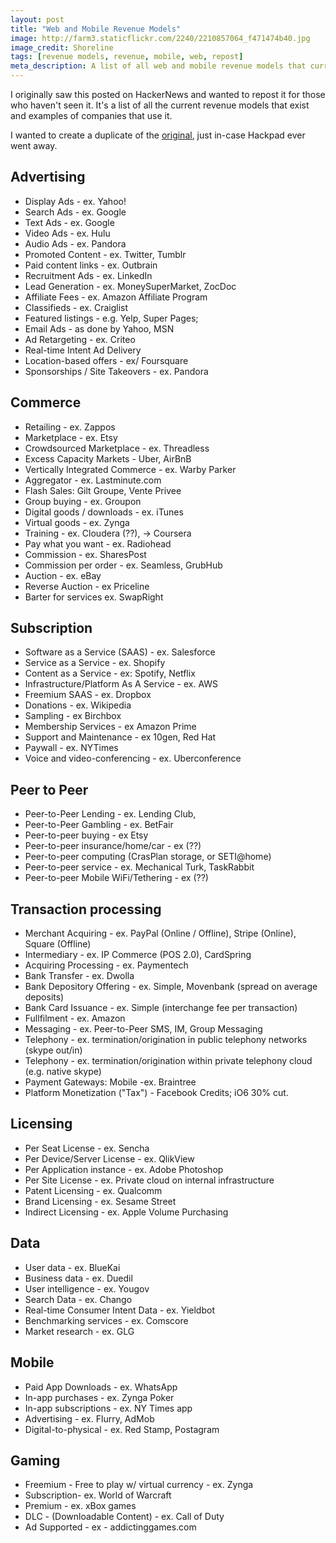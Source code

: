 ```yaml
---
layout: post
title: "Web and Mobile Revenue Models"
image: http://farm3.staticflickr.com/2240/2210857064_f471474b40.jpg
image_credit: Shoreline
tags: [revenue models, revenue, mobile, web, repost]
meta_description: A list of all web and mobile revenue models that currently exist.
---
```


I originally saw this posted on HackerNews and wanted to repost it for those who haven't seen it. It's a list of all the current revenue models that exist and examples of companies that use it. 

I wanted to create a duplicate of the [original][1], just in-case Hackpad ever went away.

## Advertising

* Display Ads - ex. Yahoo!
* Search Ads - ex. Google
* Text Ads - ex. Google
* Video Ads - ex. Hulu
* Audio Ads - ex. Pandora
* Promoted Content - ex. Twitter, Tumblr
* Paid content links - ex. Outbrain
* Recruitment Ads - ex. LinkedIn
* Lead Generation - ex. MoneySuperMarket, ZocDoc
* Affiliate Fees - ex. Amazon Affiliate Program
* Classifieds - ex. Craiglist
* Featured listings - e.g. Yelp, Super Pages;
* Email Ads - as done by Yahoo, MSN
* Ad Retargeting - ex. Criteo 
* Real-time Intent Ad Delivery
* Location-based offers - ex/ Foursquare
* Sponsorships / Site Takeovers -  ex. Pandora

## Commerce

* Retailing - ex. Zappos
* Marketplace - ex. Etsy
* Crowdsourced Marketplace - ex. Threadless
* Excess Capacity Markets - Uber, AirBnB
* Vertically Integrated Commerce - ex. Warby Parker
* Aggregator - ex. Lastminute.com
* Flash Sales:  Gilt Groupe, Vente Privee
* Group buying - ex. Groupon
* Digital goods / downloads - ex. iTunes
* Virtual goods - ex. Zynga
* Training - ex. Cloudera (??), -> Coursera
* Pay what you want - ex. Radiohead
* Commission - ex. SharesPost
* Commission per order - ex. Seamless, GrubHub
* Auction - ex. eBay
* Reverse Auction - ex Priceline
* Barter for services ex. SwapRight

## Subscription
* Software as a Service (SAAS) - ex. Salesforce
* Service as a Service - ex. Shopify
* Content as a Service - ex: Spotify, Netflix
* Infrastructure/Platform As A Service - ex. AWS
* Freemium SAAS - ex. Dropbox
* Donations - ex. Wikipedia
* Sampling - ex Birchbox
* Membership Services - ex Amazon Prime
* Support and Maintenance - ex 10gen, Red Hat
* Paywall - ex. NYTimes
* Voice and video-conferencing - ex. Uberconference

## Peer to Peer
* Peer-to-Peer Lending - ex. Lending Club,
* Peer-to-Peer Gambling - ex. BetFair
* Peer-to-peer buying - ex Etsy
* Peer-to-peer insurance/home/car - ex (??)
* Peer-to-peer computing (CrasPlan storage, or SETI@home)
* Peer-to-peer service - ex. Mechanical Turk, TaskRabbit
* Peer-to-peer Mobile WiFi/Tethering - ex (??)

## Transaction processing
* Merchant Acquiring - ex. PayPal (Online / Offline), Stripe (Online), Square (Offline)
* Intermediary - ex. IP Commerce (POS 2.0), CardSpring
* Acquiring Processing - ex. Paymentech
* Bank Transfer - ex. Dwolla
* Bank Depository Offering - ex. Simple, Movenbank (spread on average deposits)
* Bank Card Issuance - ex. Simple (interchange fee per transaction)
* Fullfilment - ex. Amazon
* Messaging - ex. Peer-to-Peer SMS, IM, Group Messaging
* Telephony - ex. termination/origination in public telephony networks (skype out/in)
* Telephony - ex. termination/origination within private telephony cloud (e.g. native skype)
* Payment Gateways: Mobile -ex. Braintree
* Platform Monetization ("Tax") - Facebook Credits; iO6 30% cut.

## Licensing
* Per Seat License - ex. Sencha
* Per Device/Server License - ex. QlikView
* Per Application instance - ex. Adobe Photoshop
* Per Site License - ex. Private cloud on internal infrastructure
* Patent Licensing - ex. Qualcomm
* Brand Licensing - ex. Sesame Street
* Indirect Licensing - ex. Apple Volume Purchasing

## Data
* User data - ex. BlueKai
* Business data - ex. Duedil
* User intelligence - ex. Yougov
* Search Data - ex. Chango
* Real-time Consumer Intent Data - ex. Yieldbot
* Benchmarking services - ex. Comscore
* Market research - ex. GLG

## Mobile
* Paid App Downloads - ex. WhatsApp
* In-app purchases - ex. Zynga Poker
* In-app subscriptions - ex. NY Times app
* Advertising - ex. Flurry, AdMob
* Digital-to-physical - ex. Red Stamp, Postagram

## Gaming
* Freemium - Free to play w/ virtual currency - ex. Zynga
* Subscription-  ex. World of Warcraft
* Premium - ex. xBox games
* DLC - (Downloadable Content)  - ex. Call of Duty
* Ad Supported - ex - addictinggames.com

[1]: https://hackpad.com/EgXuEtSibE7